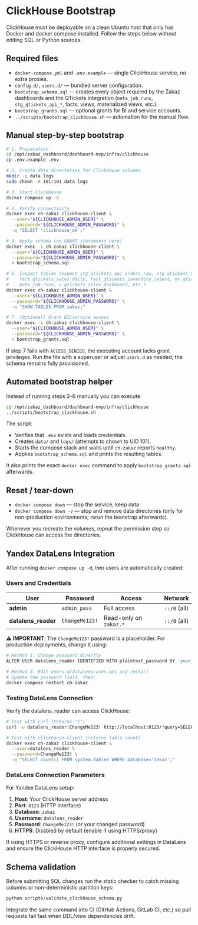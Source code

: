 # ClickHouse Bootstrap

ClickHouse must be deployable on a clean Ubuntu host that only has Docker and
docker compose installed. Follow the steps below without editing SQL or Python
sources.

## Required files

- `docker-compose.yml` and `.env.example` — single ClickHouse service, no extra
  proxies.
- `config.d/`, `users.d/` — bundled server configuration.
- `bootstrap_schema.sql` — creates every object required by the Zakaz dashboards
  and the QTickets integration (`meta_job_runs`, `stg_qtickets_api_*`, facts,
  views, materialized views, etc.).
- `bootstrap_grants.sql` — optional grants for BI and service accounts.
- `../scripts/bootstrap_clickhouse.sh` — automation for the manual flow.

## Manual step-by-step bootstrap

```bash
# 1. Preparation
cd /opt/zakaz_dashboard/dashboard-mvp/infra/clickhouse
cp .env.example .env

# 2. Create data directories for ClickHouse volumes
mkdir -p data logs
sudo chown -R 101:101 data logs

# 3. Start ClickHouse
docker compose up -d

# 4. Verify connectivity
docker exec ch-zakaz clickhouse-client \
  --user="${CLICKHOUSE_ADMIN_USER}" \
  --password="${CLICKHOUSE_ADMIN_PASSWORD}" \
  -q "SELECT 'clickhouse_ok';"

# 5. Apply schema (no GRANT statements here)
docker exec -i ch-zakaz clickhouse-client \
  --user="${CLICKHOUSE_ADMIN_USER}" \
  --password="${CLICKHOUSE_ADMIN_PASSWORD}" \
  < bootstrap_schema.sql

# 6. Inspect tables (expect stg_qtickets_api_orders_raw, stg_qtickets_api_inventory_raw,
#    fact_qtickets_sales_daily, fact_qtickets_inventory_latest, mv_qtickets_sales_latest,
#    meta_job_runs, v_qtickets_sales_dashboard, etc.)
docker exec ch-zakaz clickhouse-client \
  --user="${CLICKHOUSE_ADMIN_USER}" \
  --password="${CLICKHOUSE_ADMIN_PASSWORD}" \
  -q "SHOW TABLES FROM zakaz;"

# 7. (Optional) Grant BI/service access
docker exec -i ch-zakaz clickhouse-client \
  --user="${CLICKHOUSE_ADMIN_USER}" \
  --password="${CLICKHOUSE_ADMIN_PASSWORD}" \
  < bootstrap_grants.sql
```

If step 7 fails with `ACCESS_DENIED`, the executing account lacks grant
privileges. Run the file with a superuser or adjust `users.d` as needed; the
schema remains fully provisioned.

## Automated bootstrap helper

Instead of running steps 2–6 manually you can execute:

```bash
cd /opt/zakaz_dashboard/dashboard-mvp/infra/clickhouse
../scripts/bootstrap_clickhouse.sh
```

The script:

- Verifies that `.env` exists and loads credentials.
- Creates `data/` and `logs/` (attempts to chown to UID 101).
- Starts the compose stack and waits until `ch-zakaz` reports `healthy`.
- Applies `bootstrap_schema.sql` and prints the resulting tables.

It also prints the exact `docker exec` command to apply `bootstrap_grants.sql`
afterwards.

## Reset / tear-down

- `docker compose down` — stop the service, keep data.
- `docker compose down -v` — stop and remove data directories (only for
  non-production environments; rerun the bootstrap afterwards).

Whenever you recreate the volumes, repeat the permission step so ClickHouse can
access the directories.
## Yandex DataLens Integration

After running `docker compose up -d`, two users are automatically created:

### Users and Credentials

| User | Password | Access | Network |
|------|----------|--------|---------|
| **admin** | `admin_pass` | Full access | `::/0` (all) |
| **datalens_reader** | `ChangeMe123!` | Read-only on `zakaz.*` | `::/0` (all) |

⚠️ **IMPORTANT**: The `ChangeMe123!` password is a placeholder. For production deployments, change it using:
```bash
# Method 1: Change password directly
ALTER USER datalens_reader IDENTIFIED WITH plaintext_password BY 'your_secure_password';

# Method 2: Edit users.d/datalens-user.xml and restart
# Update the password field, then:
docker compose restart ch-zakaz
```

### Testing DataLens Connection

Verify the datalens_reader can access ClickHouse:

```bash
# Test with curl (returns "1")
curl -u datalens_reader:ChangeMe123! http://localhost:8123/?query=SELECT%201

# Test with clickhouse-client (returns table count)
docker exec ch-zakaz clickhouse-client \
  --user=datalens_reader \
  --password=ChangeMe123! \
  -q "SELECT count() FROM system.tables WHERE database='zakaz';"
```

### DataLens Connection Parameters

For Yandex DataLens setup:

1. **Host**: Your ClickHouse server address
2. **Port**: `8123` (HTTP interface)
3. **Database**: `zakaz`
4. **Username**: `datalens_reader`
5. **Password**: `ChangeMe123!` (or your changed password)
6. **HTTPS**: Disabled by default (enable if using HTTPS/proxy)

If using HTTPS or reverse proxy, configure additional settings in DataLens and ensure the ClickHouse HTTP interface is properly secured.

## Schema validation

Before submitting SQL changes run the static checker to catch missing columns or
non-deterministic partition keys:

```bash
python scripts/validate_clickhouse_schema.py
```

Integrate the same command into CI (GitHub Actions, GitLab CI, etc.) so pull
requests fail fast when DDL/view dependencies drift.
